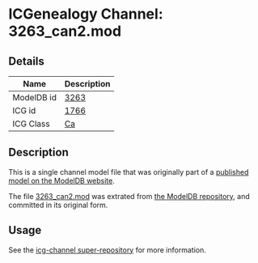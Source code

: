 # ICGenealogy Channel: 3263\_can2.mod

## Details

Name | Description
---- | -----------
ModelDB id | [3263](http://senselab.med.yale.edu/ModelDB/ShowModel.cshtml?model=3263)
ICG id | [1766](http://icg.neurotheory.ox.ac.uk/channels/3/1766)
ICG Class | [Ca](http://icg.neurotheory.ox.ac.uk/channels/3)

## Description

This is a single channel model file that was originally part of a [published model on the ModelDB website](http://senselab.med.yale.edu/mModelDB/ShowModel.cshtml?model=3263).

The file [3263\_can2.mod](3263_can2.mod) was extrated from [the ModelDB repository](http://senselab.med.yale.edu/ModelDB/ShowModel.cshtml?model=3263), and committed in its original form.

## Usage

See the [icg-channel super-repository](https://github.com/icgenealogy/icg-channels) for more information.